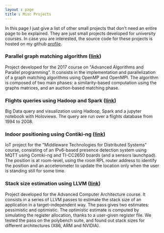```yaml
---
layout : page
title : Misc Projects
---
```


In this page I just give a list of other small projects that don't need an entire page to be explained. They are just small projects developed for university courses. In case you are interested, the source code for these projects is hosted on my github [profile](https://github.com/marcobacis). 


### Parallel graph matching algorithm ([link](https://github.com/marcobacis/parallel_graph_matching))
Project developed for the 2017 course on "Advanced Algorithms and Parallel programming".
It consists in the implementation and parallelization of a graph matching algorithms using OpenMP and OpenMPI.
The algorithm is composed of two main phases: a similarity-based computation using the graphs matrices, and an auction-based matching phase.

### Flights queries using Hadoop and Spark ([link](https://github.com/marcobacis/mw_spark_bigdata))
Big Data query and visualization using Hadoop, Spark and a jupyter notebook with Holoviews.
The query are run over a flights database from 1994 to 2008. 

### Indoor positioning using Contiki-ng ([link](https://github.com/marcobacis/mw_iot_person_detection))
IoT project for the "Middleware Technologies for Distributed Systems" course, consisting of an IPv6-based presence detection system using MQTT using Contiki-ng and TI-CC2650 boards (and a sensors launchpad).
The position is at room-level, using the room RPL router address to identify the position and an accelerometer to update the location only when the user is standing still for some time.

### Stack size estimation using LLVM ([link](https://github.com/marcobacis/llvm_stacksize))
Project developed for the Advanced Computer Architecture course.
It consists in a series of LLVM passes to estimate the stack size of an application in a target-independent way.
The pass gives two estimates: pessimistic and optimistic.
The optimistic estimate is computed by simulating the register allocation, thanks to a user-given register file.
We tested the pass on the polybench suite, and found out stack sizes for different architectures (X86, ARM and NVIDIA).